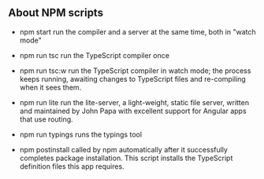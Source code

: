 ## About NPM scripts
- npm start
run the compiler and a server at the same time, both in "watch mode"

- npm run tsc
run the TypeScript compiler once

- npm run tsc:w
run the TypeScript compiler in watch mode; the process keeps running, awaiting changes to TypeScript files and re-compiling when it sees them.

- npm run lite
run the lite-server, a light-weight, static file server, written and maintained by John Papa with excellent support for Angular apps that use routing.

- npm run typings
runs the typings tool

- npm postinstall
called by npm automatically after it successfully completes package installation. This script installs the TypeScript definition files this app requires.
